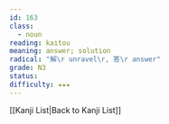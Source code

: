 ```yaml
---
id: 163
class:
  - noun
reading: kaitou
meaning: answer; solution
radical: "解\r unravel\r, 答\r answer"
grade: N3
status:
difficulty: ★★★
---
```

[[Kanji List|Back to Kanji List]]